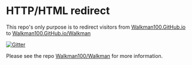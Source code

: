 # HTTP/HTML redirect
This repo's only purpose is to redirect visitors from [Walkman100.GitHub.io](http://walkman100.github.io) to [Walkman100.GitHub.io/Walkman](http://walkman100.github.io/Walkman/)

[![Gitter](https://badges.gitter.im/Join%20Chat.svg)](https://gitter.im/Walkman100/Walkman?utm_source=badge&utm_medium=badge&utm_campaign=pr-badge&utm_content=badge)

Please see the repo [Walkman100/Walkman](http://github.com/Walkman100/Walkman) for more information.